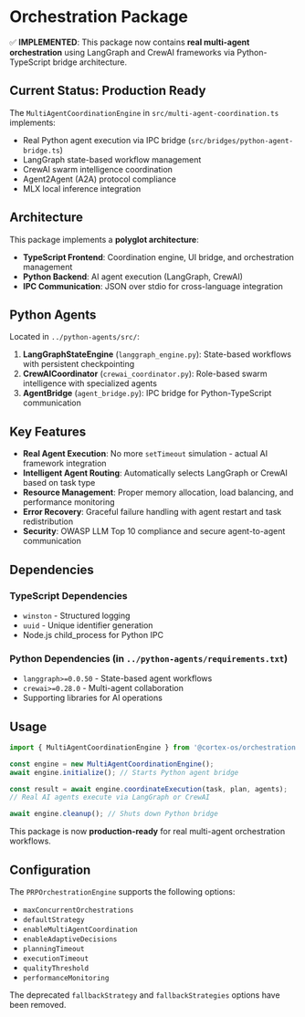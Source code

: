 # Orchestration Package

✅ **IMPLEMENTED**: This package now contains **real multi-agent orchestration** using LangGraph and CrewAI
frameworks via Python-TypeScript bridge architecture.

## Current Status: Production Ready

The `MultiAgentCoordinationEngine` in `src/multi-agent-coordination.ts` implements:

- Real Python agent execution via IPC bridge (`src/bridges/python-agent-bridge.ts`)
- LangGraph state-based workflow management
- CrewAI swarm intelligence coordination
- Agent2Agent (A2A) protocol compliance
- MLX local inference integration

## Architecture

This package implements a **polyglot architecture**:

- **TypeScript Frontend**: Coordination engine, UI bridge, and orchestration management
- **Python Backend**: AI agent execution (LangGraph, CrewAI)
- **IPC Communication**: JSON over stdio for cross-language integration

## Python Agents

Located in `../python-agents/src/`:

1. **LangGraphStateEngine** (`langgraph_engine.py`): State-based workflows with persistent checkpointing
2. **CrewAICoordinator** (`crewai_coordinator.py`): Role-based swarm intelligence with specialized agents
3. **AgentBridge** (`agent_bridge.py`): IPC bridge for Python-TypeScript communication

## Key Features

- **Real Agent Execution**: No more `setTimeout` simulation - actual AI framework integration
- **Intelligent Agent Routing**: Automatically selects LangGraph or CrewAI based on task type
- **Resource Management**: Proper memory allocation, load balancing, and performance monitoring
- **Error Recovery**: Graceful failure handling with agent restart and task redistribution
- **Security**: OWASP LLM Top 10 compliance and secure agent-to-agent communication

## Dependencies

### TypeScript Dependencies

- `winston` - Structured logging
- `uuid` - Unique identifier generation
- Node.js child_process for Python IPC

### Python Dependencies (in `../python-agents/requirements.txt`)

- `langgraph>=0.0.50` - State-based agent workflows
- `crewai>=0.28.0` - Multi-agent collaboration
- Supporting libraries for AI operations

## Usage

```typescript
import { MultiAgentCoordinationEngine } from '@cortex-os/orchestration';

const engine = new MultiAgentCoordinationEngine();
await engine.initialize(); // Starts Python agent bridge

const result = await engine.coordinateExecution(task, plan, agents);
// Real AI agents execute via LangGraph or CrewAI

await engine.cleanup(); // Shuts down Python bridge
```

This package is now **production-ready** for real multi-agent orchestration workflows.

## Configuration

The `PRPOrchestrationEngine` supports the following options:

- `maxConcurrentOrchestrations`
- `defaultStrategy`
- `enableMultiAgentCoordination`
- `enableAdaptiveDecisions`
- `planningTimeout`
- `executionTimeout`
- `qualityThreshold`
- `performanceMonitoring`

The deprecated `fallbackStrategy` and `fallbackStrategies` options have been removed.
